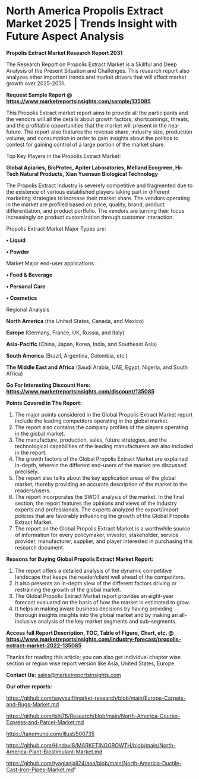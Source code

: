 # North America Propolis Extract Market 2025 | Trends Insight with Future Aspect Analysis

<strong>Propolis Extract Market Research Report 2031</strong>

The Research Report on Propolis Extract Market is a Skillful and Deep Analysis of the Present Situation and Challenges. This research report also analyzes other important trends and market drivers that will affect market growth over 2025-2031.

<strong>Request Sample Report @ <a href=https://www.marketreportsinsights.com/sample/135085>https://www.marketreportsinsights.com/sample/135085</a></strong>

This Propolis Extract market report aims to provide all the participants and the vendors will all the details about growth factors, shortcomings, threats, and the profitable opportunities that the market will present in the near future. The report also features the revenue share, industry size, production volume, and consumption in order to gain insights about the politics to contest for gaining control of a large portion of the market share.

Top Key Players in the Propolis Extract Market:

<strong>Global Apiaries, BioProtec, Apiter Laboratories, Melland Ecogreen, Hi-Tech Natural Products, Xian Yuensun Biological Technology</strong>

The Propolis Extract Industry is severely competitive and fragmented due to the existence of various established players taking part in different marketing strategies to increase their market share. The vendors operating in the market are profiled based on price, quality, brand, product differentiation, and product portfolio. The vendors are turning their focus increasingly on product customization through customer interaction.

Propolis Extract Market Major Types are:

<strong>• Liquid

• Powder</strong>

Market Major end-user applications :

<strong>• Food & Beverage

• Personal Care

• Cosmetics</strong>

Regional Analysis

</u><strong><b>North America</b></strong> (the United States, Canada, and Mexico)

<strong><b>Europe </b></strong>(Germany, France, UK, Russia, and Italy)

<strong><b>Asia-Pacific</b></strong> (China, Japan, Korea, India, and Southeast Asia)

<strong><b>South America</b></strong> (Brazil, Argentina, Colombia, etc.)

<strong><b>The Middle East and Africa</b></strong> (Saudi Arabia, UAE, Egypt, Nigeria, and South Africa)

<strong>Go For Interesting Discount Here: <a href=https://www.marketreportsinsights.com/discount/135085>https://www.marketreportsinsights.com/discount/135085</a></strong>

<strong>Points Covered in The Report:</strong>
<ol>
  <li>The major points considered in the Global Propolis Extract Market report include the leading competitors operating in the global market.</li>
  <li>The report also contains the company profiles of the players operating in the global market.</li>
  <li>The manufacture, production, sales, future strategies, and the technological capabilities of the leading manufacturers are also included in the report.</li>
  <li>The growth factors of the Global Propolis Extract Market are explained in-depth, wherein the different end-users of the market are discussed precisely.</li>
  <li>The report also talks about the key application areas of the global market, thereby providing an accurate description of the market to the readers/users.</li>
  <li>The report incorporates the SWOT analysis of the market. In the final section, the report features the opinions and views of the industry experts and professionals. The experts analyzed the export/import policies that are favorably influencing the growth of the Global Propolis Extract Market.</li>
  <li>The report on the Global Propolis Extract Market is a worthwhile source of information for every policymaker, investor, stakeholder, service provider, manufacturer, supplier, and player interested in purchasing this research document.</li>
</ol>
<strong>Reasons for Buying Global Propolis Extract Market Report:</strong>

<ol>
  <li>The report offers a detailed analysis of the dynamic competitive landscape that keeps the reader/client well ahead of the competitors.</li>
  <li>It also presents an in-depth view of the different factors driving or restraining the growth of the global market.</li>
  <li>The Global Propolis Extract Market report provides an eight-year forecast evaluated on the basis of how the market is estimated to grow.</li>
  <li>It helps in making aware business decisions by having providing thorough insights insights into the global market and by making an all-inclusive analysis of the key market segments and sub-segments.</li>
</ol>
<strong>Access full Report Description, TOC, Table of Figure, Chart, etc. @ <a href=https://www.marketreportsinsights.com/industry-forecast/propolis-extract-market-2022-135085>https://www.marketreportsinsights.com/industry-forecast/propolis-extract-market-2022-135085</a></strong>


Thanks for reading this article; you can also get individual chapter wise section or region wise report version like Asia, United States, Europe.

<strong>Contact Us:</strong>
sales@marketreportsinsights.com

<strong>Our other reports:</strong>

<a href=https://github.com/sayysaif/market-research/blob/main/Europe-Carpets-and-Rugs-Market.md>https://github.com/sayysaif/market-research/blob/main/Europe-Carpets-and-Rugs-Market.md</a>

<a href=https://github.com/Ishi78/Research/blob/main/North-America-Courier-Express-and-Parcel-Market.md>https://github.com/Ishi78/Research/blob/main/North-America-Courier-Express-and-Parcel-Market.md</a>

<a href=https://tanomuno.com/illust/500735>https://tanomuno.com/illust/500735</a>

<a href=https://github.com/Hindavi8/MARKETINGGROWTH/blob/main/North-America-Plant-Biostimulant-Market.md>https://github.com/Hindavi8/MARKETINGGROWTH/blob/main/North-America-Plant-Biostimulant-Market.md</a>

<a href=https://github.com/tyagianjali24/aaa/blob/main/North-America-Ductile-Cast-Iron-Pipes-Market.md>https://github.com/tyagianjali24/aaa/blob/main/North-America-Ductile-Cast-Iron-Pipes-Market.md</a>"
